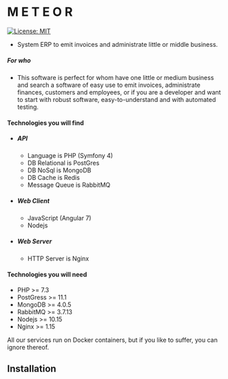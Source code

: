 # M E T E O R
[![License: MIT](https://img.shields.io/badge/License-MIT-green.svg)](https://opensource.org/licenses/MIT)
  - System ERP to emit invoices and administrate little or middle business.
##### For who
  - This software is perfect for whom have one little or medium business and search a  software of easy use to emit invoices, administrate finances, customers and employees, or if you are a developer and want to start with robust software, easy-to-understand and with automated testing.
#### Technologies you will find 
- ##### API
  - Language is PHP (Symfony 4)
  - DB Relational is PostGres 
  - DB NoSql is MongoDB
  - DB Cache is Redis
  - Message Queue is RabbitMQ
 

- ##### Web Client
  - JavaScript (Angular 7)
  - Nodejs
- ##### Web Server
  - HTTP Server is Nginx

#### Technologies you will need
 - PHP >= 7.3
 - PostGress >= 11.1
 - MongoDB >= 4.0.5
 - RabbitMQ >= 3.7.13
 - Nodejs >= 10.15
 - Nginx >= 1.15

All our services run on Docker containers, but if you like to suffer, you can ignore thereof.


## Installation
````
